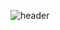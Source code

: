 ![header](https://capsule-render.vercel.app/api?type=waving&color=_custom_gradient=1&height=150&section=header)
